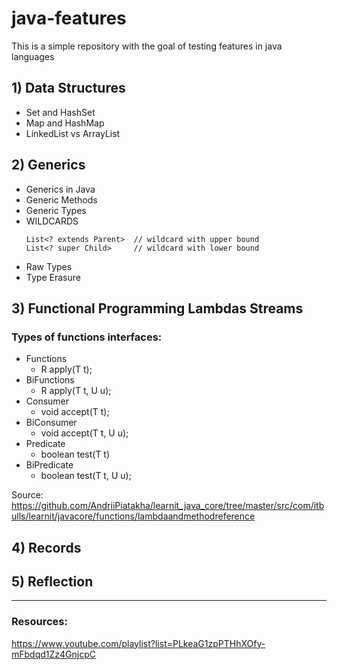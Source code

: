 # java-features
This is a simple repository with the goal of testing features in java languages

## 1) Data Structures
- Set and HashSet
- Map and HashMap
- LinkedList vs ArrayList

## 2) Generics
- Generics in Java
- Generic Methods
- Generic Types
- WILDCARDS 
  ```
  List<? extends Parent>  // wildcard with upper bound
  List<? super Child>     // wildcard with lower bound
  ```
- Raw Types
- Type Erasure

## 3) Functional Programming Lambdas Streams
### Types of functions interfaces:
- Functions
  - R apply(T t);
- BiFunctions
  - R apply(T t, U u);
- Consumer
  - void accept(T t);
- BiConsumer
  - void accept(T t, U u);
- Predicate  
  - boolean test(T t)
- BiPredicate
  - boolean test(T t, U u);

Source:
https://github.com/AndriiPiatakha/learnit_java_core/tree/master/src/com/itbulls/learnit/javacore/functions/lambdaandmethodreference

## 4) Records


## 5) Reflection


---
### Resources:
https://www.youtube.com/playlist?list=PLkeaG1zpPTHhXOfy-mFbdqd1Zz4GnjcpC
